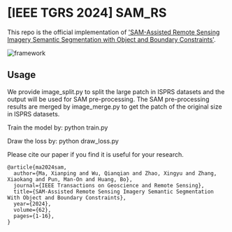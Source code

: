 # [IEEE TGRS 2024] SAM_RS

This repo is the official implementation of ['SAM-Assisted Remote Sensing Imagery Semantic Segmentation with Object and Boundary Constraints'](https://ieeexplore.ieee.org/abstract/document/10636322).

![framework](https://github.com/sstary/SSRS/blob/main/docs/SAM_RS.png)

## Usage
We provide image_split.py to split the large patch in ISPRS datasets and the output will be used for SAM pre-processing. The SAM pre-processing results are merged by image_merge.py to get the patch of the original size in ISPRS datasets.

Train the model by: python train.py

Draw the loss by: python draw_loss.py

Please cite our paper if you find it is useful for your research.

```
@article{ma2024sam,
  author={Ma, Xianping and Wu, Qianqian and Zhao, Xingyu and Zhang, Xiaokang and Pun, Man-On and Huang, Bo},
  journal={IEEE Transactions on Geoscience and Remote Sensing}, 
  title={SAM-Assisted Remote Sensing Imagery Semantic Segmentation With Object and Boundary Constraints}, 
  year={2024},
  volume={62},
  pages={1-16},
}
  ```
